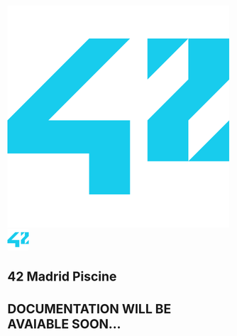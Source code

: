 ![42 Logo](/42-logo.png)
<img src="42-logo.png" width="48">
# 42 Madrid Piscine
# DOCUMENTATION WILL BE AVAIABLE SOON...

